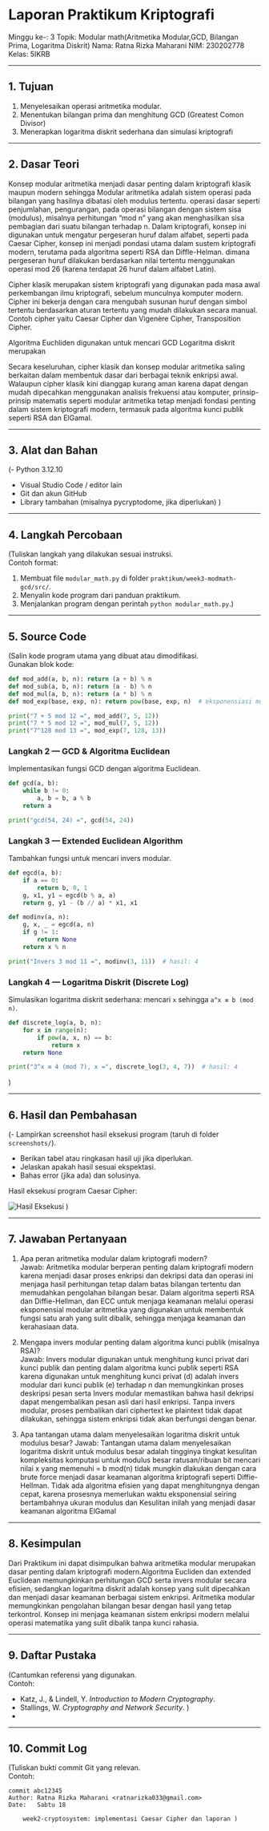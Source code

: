 # Laporan Praktikum Kriptografi
Minggu ke-: 3
Topik: Modular math(Aritmetika Modular,GCD, Bilangan Prima, Logaritma Diskrit) 
Nama: Ratna Rizka Maharani
NIM: 230202778
Kelas: 5IKRB

---

## 1. Tujuan
1. Menyelesaikan operasi aritmetika modular.
2. Menentukan bilangan prima dan menghitung GCD (Greatest Comon Divisor)
3. Menerapkan logaritma diskrit sederhana dan simulasi kriptografi
---

## 2. Dasar Teori
Konsep modular aritmetika menjadi dasar penting dalam kriptografi klasik maupun modern sehingga Modular aritmetika adalah sistem operasi pada bilangan yang hasilnya dibatasi oleh modulus tertentu. operasi dasar seperti penjumlahan, pengurangan, pada operasi bilangan dengan sistem sisa (modulus), misalnya perhitungan “mod n” yang akan menghasilkan sisa pembagian dari suatu bilangan terhadap n. Dalam kriptografi, konsep ini digunakan untuk mengatur pergeseran huruf dalam alfabet, seperti pada Caesar Cipher, konsep ini menjadi pondasi utama dalam sustem kriptografi modern, terutama pada algoritma seperti RSA dan Diffle-Helman. dimana pergeseran huruf dilakukan berdasarkan nilai tertentu menggunakan operasi mod 26 (karena terdapat 26 huruf dalam alfabet Latin).

Cipher klasik merupakan sistem kriptografi yang digunakan pada masa awal perkembangan ilmu kriptografi, sebelum munculnya komputer modern. Cipher ini bekerja dengan cara mengubah susunan huruf dengan simbol tertentu berdasarkan aturan tertentu yang mudah dilakukan secara manual. Contoh cipher yaitu Caesar Cipher dan Vigenère Cipher, Transposition Cipher.

Algoritma Euchliden digunakan untuk mencari GCD 
Logaritma diskrit merupakan 

Secara keseluruhan, cipher klasik dan konsep modular aritmetika saling berkaitan dalam membentuk dasar dari berbagai teknik enkripsi awal. Walaupun cipher klasik kini dianggap kurang aman karena dapat dengan mudah dipecahkan menggunakan analisis frekuensi atau komputer, prinsip-prinsip matematis seperti modular aritmetika tetap menjadi fondasi penting dalam sistem kriptografi modern, termasuk pada algoritma kunci publik seperti RSA dan ElGamal.


---

## 3. Alat dan Bahan
(- Python 3.12.10
- Visual Studio Code / editor lain  
- Git dan akun GitHub  
- Library tambahan (misalnya pycryptodome, jika diperlukan)  )

---

## 4. Langkah Percobaan
(Tuliskan langkah yang dilakukan sesuai instruksi.  
Contoh format:
1. Membuat file `modular_math.py` di folder `praktikum/week3-modmath-gcd/src/`.
2. Menyalin kode program dari panduan praktikum.
3. Menjalankan program dengan perintah `python modular_math.py`.)

---

## 5. Source Code
(Salin kode program utama yang dibuat atau dimodifikasi.  
Gunakan blok kode:

```python
def mod_add(a, b, n): return (a + b) % n
def mod_sub(a, b, n): return (a - b) % n
def mod_mul(a, b, n): return (a * b) % n
def mod_exp(base, exp, n): return pow(base, exp, n)  # eksponensiasi modular

print("7 + 5 mod 12 =", mod_add(7, 5, 12))
print("7 * 5 mod 12 =", mod_mul(7, 5, 12))
print("7^128 mod 13 =", mod_exp(7, 128, 13))
```

### Langkah 2 — GCD & Algoritma Euclidean
Implementasikan fungsi GCD dengan algoritma Euclidean.  
```python
def gcd(a, b):
    while b != 0:
        a, b = b, a % b
    return a

print("gcd(54, 24) =", gcd(54, 24))
```

### Langkah 3 — Extended Euclidean Algorithm
Tambahkan fungsi untuk mencari invers modular.  
```python
def egcd(a, b):
    if a == 0:
        return b, 0, 1
    g, x1, y1 = egcd(b % a, a)
    return g, y1 - (b // a) * x1, x1

def modinv(a, n):
    g, x, _ = egcd(a, n)
    if g != 1:
        return None
    return x % n

print("Invers 3 mod 11 =", modinv(3, 11))  # hasil: 4
```

### Langkah 4 — Logaritma Diskrit (Discrete Log)
Simulasikan logaritma diskrit sederhana: mencari `x` sehingga `a^x ≡ b (mod n)`.  
```python
def discrete_log(a, b, n):
    for x in range(n):
        if pow(a, x, n) == b:
            return x
    return None

print("3^x ≡ 4 (mod 7), x =", discrete_log(3, 4, 7))  # hasil: 4
```
)

---

## 6. Hasil dan Pembahasan
(- Lampirkan screenshot hasil eksekusi program (taruh di folder `screenshots/`).  
- Berikan tabel atau ringkasan hasil uji jika diperlukan.  
- Jelaskan apakah hasil sesuai ekspektasi.  
- Bahas error (jika ada) dan solusinya. 

Hasil eksekusi program Caesar Cipher:

![Hasil Eksekusi](screenshots/output.png)
)

---

## 7. Jawaban Pertanyaan
1. Apa peran aritmetika modular dalam kriptografi modern?  
Jawab: Aritmetika modular berperan penting dalam kriptografi modern karena menjadi dasar proses enkripsi dan dekripsi data dan operasi ini menjaga hasil perhitungan tetap dalam batas bilangan tertentu dan memudahkan pengolahan bilangan besar. Dalam algoritma seperti RSA dan Diffie-Hellman, dan ECC untuk menjaga keamanan melalui operasi eksponensial modular aritmetika yang digunakan untuk membentuk fungsi satu arah yang sulit dibalik, sehingga menjaga keamanan dan kerahasiaan data.

2. Mengapa invers modular penting dalam algoritma kunci publik (misalnya RSA)?  
Jawab: Invers modular digunakan untuk menghitung kunci privat dari kunci publik dan penting dalam algoritma kunci publik seperti RSA karena digunakan untuk menghitung kunci privat (d) adalah invers modular dari kunci publik (e) terhadap n dan memungkinkan proses deskripsi pesan serta Invers modular memastikan bahwa hasil dekripsi dapat mengembalikan pesan asli dari hasil enkripsi. Tanpa invers modular, proses pembalikan dari ciphertext ke plaintext tidak dapat dilakukan, sehingga sistem enkripsi tidak akan berfungsi dengan benar.

3. Apa tantangan utama dalam menyelesaikan logaritma diskrit untuk modulus besar? 
Jawab:  Tantangan utama dalam menyelesaikan logaritma diskrit untuk modulus besar adalah tingginya tingkat kesulitan kompleksitas komputasi untuk modulus besar ratusan/ribuan bit mencari nilai x yang memenuhi = b mod(n) tidak mungkin dlakukan dengan cara brute force menjadi dasar keamanan algoritma kriptografi seperti Diffie-Hellman. Tidak ada algoritma efisien yang dapat menghitungnya dengan cepat, karena prosesnya memerlukan waktu eksponensial seiring bertambahnya ukuran modulus dan Kesulitan inilah yang menjadi dasar keamanan algoritma ElGamal

---

## 8. Kesimpulan
Dari Praktikum ini dapat disimpulkan bahwa aritmetika modular merupakan dasar penting dalam kriptografi modern.Algoritma Eucliden dan extended Euclidean memungkinkan perhitungan GCD serta invers modular secara efisien, sedangkan logaritma diskrit adalah konsep yang sulit dipecahkan dan menjadi dasar keamanan berbagai sistem enkripsi.
Aritmetika modular memungkinkan pengolahan bilangan besar dengan hasil yang tetap terkontrol. Konsep ini menjaga keamanan sistem enkripsi modern melalui operasi matematika yang sulit dibalik tanpa kunci rahasia.

---

## 9. Daftar Pustaka
(Cantumkan referensi yang digunakan.  
Contoh:  
- Katz, J., & Lindell, Y. *Introduction to Modern Cryptography*.  
- Stallings, W. *Cryptography and Network Security*.  )
-
---

## 10. Commit Log
(Tuliskan bukti commit Git yang relevan.  
Contoh:
```
commit abc12345
Author: Ratna Rizka Maharani <ratnarizka033@gmail.com>
Date:   Sabtu 18 

    week2-cryptosystem: implementasi Caesar Cipher dan laporan )
```
